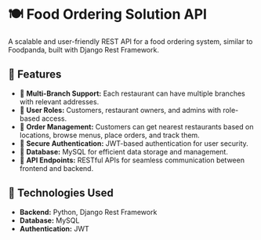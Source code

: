 # 🍽️ Food Ordering Solution API  

A scalable and user-friendly REST API for a food ordering system, similar to Foodpanda, built with Django Rest Framework.  

## 🚀 Features  
- 🔹 **Multi-Branch Support:** Each restaurant can have multiple branches with relevant addresses.  
- 🔹 **User Roles:** Customers, restaurant owners, and admins with role-based access.  
- 🔹 **Order Management:** Customers can get nearest restaurants based on locations, browse menus, place orders, and track them.  
- 🔹 **Secure Authentication:** JWT-based authentication for user security.  
- 🔹 **Database:** MySQL for efficient data storage and management.  
- 🔹 **API Endpoints:** RESTful APIs for seamless communication between frontend and backend.  

## 🔧 Technologies Used  
- **Backend:** Python, Django Rest Framework  
- **Database:** MySQL  
- **Authentication:** JWT
